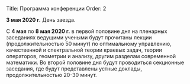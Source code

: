 Title: Программа конференции
Order: 2

**3 мая 2020 г.** День заезда.

С **4 мая** по **8 мая 2020 г.** в первой половине дня на пленарных заседаниях ведущими учеными будут прочитаны лекции (продолжительностью 50 минут) по оптимальному управлению, качественной и спектральной теории краевых задач, теории операторов, геометрии и анализу, другим разделам современной математики. Во второй половине дня будут проводиться секционные заседания, где будут представлены устные доклады, продолжительностью 20-30 минут.
